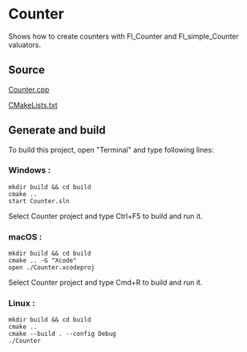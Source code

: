 # Counter

Shows how to create counters with Fl_Counter and Fl_simple_Counter valuators.

## Source

[Counter.cpp](Counter.cpp)

[CMakeLists.txt](CMakeLists.txt)

## Generate and build

To build this project, open "Terminal" and type following lines:

### Windows :

``` shell
mkdir build && cd build
cmake .. 
start Counter.sln
```

Select Counter project and type Ctrl+F5 to build and run it.

### macOS :

``` shell
mkdir build && cd build
cmake .. -G "Xcode"
open ./Counter.xcodeproj
```

Select Counter project and type Cmd+R to build and run it.

### Linux :

``` shell
mkdir build && cd build
cmake .. 
cmake --build . --config Debug
./Counter
```
